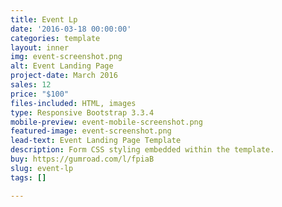 ```yaml
---
title: Event Lp
date: '2016-03-18 00:00:00'
categories: template
layout: inner
img: event-screenshot.png
alt: Event Landing Page
project-date: March 2016
sales: 12
price: "$100"
files-included: HTML, images
type: Responsive Bootstrap 3.3.4
mobile-preview: event-mobile-screenshot.png
featured-image: event-screenshot.png
lead-text: Event Landing Page Template
description: Form CSS styling embedded within the template.
buy: https://gumroad.com/l/fpiaB
slug: event-lp
tags: []

---
```


